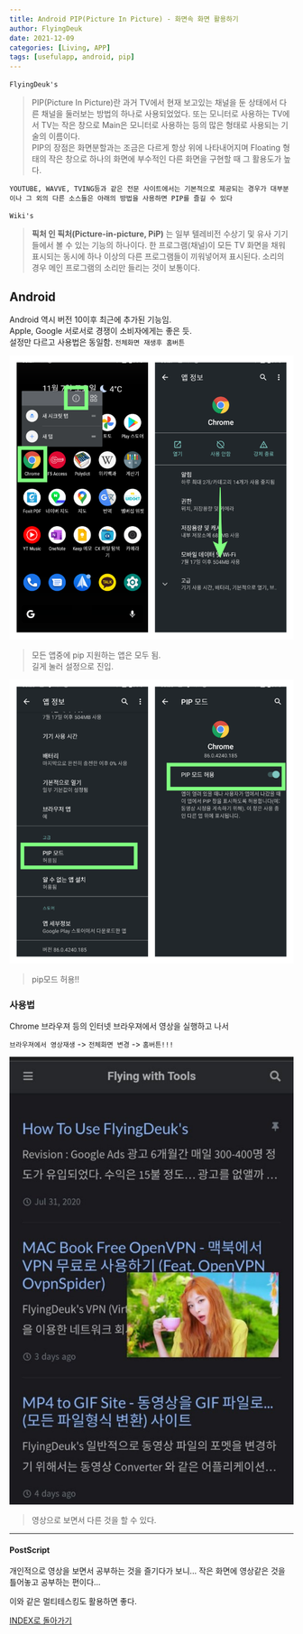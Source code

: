 ```yaml
---
title: Android PIP(Picture In Picture) - 화면속 화면 활용하기
author: FlyingDeuk
date: 2021-12-09
categories: [Living, APP]
tags: [usefulapp, android, pip]
---
```


`FlyingDeuk's`
> PIP(Picture In Picture)란 과거 TV에서 현재 보고있는 채널을 둔 상태에서 다른 채널을 둘러보는 방법의 하나로 사용되었었다. 또는 모니터로 사용하는 TV에서 TV는 작은 창으로 Main은 모니터로 사용하는 등의 많은 형태로 사용되는 기술의 이름이다. <br>
PIP의 장점은 화면분할과는 조금은 다르게 항상 위에 나타내어지며 Floating 형태의 작은 창으로 하나의 화면에 부수적인 다른 화면을 구현할 때 그 활용도가 높다. <br>

`YOUTUBE, WAVVE, TVING등과 같은 전문 사이트에서는 기본적으로 제공되는 경우가 대부분이나 그 외의 다른 소스들은 아래의 방법을 사용하면 PIP를 즐길 수 있다`

`Wiki's`
>**픽처 인 픽처(Picture-in-picture, PiP)** 는 일부 텔레비전 수상기 및 유사 기기들에서 볼 수 있는 기능의 하나이다. 한 프로그램(채널)이 모든 TV 화면을 채워 표시되는 동시에 하나 이상의 다른 프로그램들이 끼워넣어져 표시된다. 소리의 경우 메인 프로그램의 소리만 들리는 것이 보통이다.

## Android
Android 역시 버전 10이후 최근에 추가된 기능임. <br>
Apple, Google 서로서로 경쟁이 소비자에게는 좋은 듯. <br>
설정만 다르고 사용법은 동일함. `전체화면 재생후 홈버튼`

![pip](/img/living/pip/pip_and.png)
>모든 앱중에 pip 지원하는 앱은 모두 됨. <br>
길게 눌러 설정으로 진입.

![pip](/img/living/pip/pip_and1.png)
>pip모드 허용!!

### 사용법
Chrome 브라우져 등의 인터넷 브라우져에서 영상을 실행하고 나서

`브라우져에서 영상재생` -> `전체화면 변경` -> `홈버튼!!!`

![pip](/img/living/pip/andpip.jpg)
> 영상으로 보면서 다른 것을 할 수 있다.

------

#### PostScript
개인적으로 영상을 보면서 공부하는 것을 즐기다가 보니... 작은 화면에 영상같은 것을 틀어놓고 공부하는 편이다...

이와 같은 멀티테스킹도 활용하면 좋다.

[INDEX로 돌아가기](/posts/Android/)

